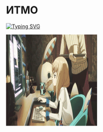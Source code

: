 # ИТМО
[![Typing SVG](https://readme-typing-svg.herokuapp.com?color=%2336BCF7&width=500&lines=Институт+Тёплых+Мужских+Отношений)](https://git.io/typing-svg)

<img alt="Let's all love Lain!" src="https://github.com/Gastozavr/itmo/blob/main/pictures/main.gif" height="250" width="250" >

